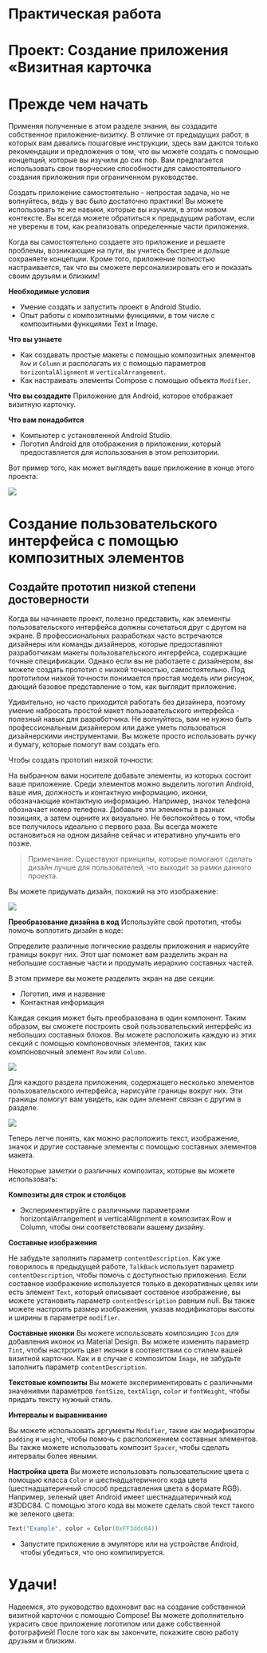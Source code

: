 # Практическая работа

# Проект: Создание приложения «Визитная карточка

# Прежде чем начать

Применяя полученные в этом разделе знания, вы создадите собственное приложение-визитку. В отличие от предыдущих работ, в которых вам давались пошаговые инструкции, здесь вам даются только рекомендации и предложения о том, что вы можете создать с помощью концепций, которые вы изучили до сих пор. Вам предлагается использовать свои творческие способности для самостоятельного создания приложения при ограниченном руководстве.

Создать приложение самостоятельно - непростая задача, но не волнуйтесь, ведь у вас было достаточно практики! Вы можете использовать те же навыки, которые вы изучили, в этом новом контексте. Вы всегда можете обратиться к предыдущим работам, если не уверены в том, как реализовать определенные части приложения.

Когда вы самостоятельно создаете это приложение и решаете проблемы, возникающие на пути, вы учитесь быстрее и дольше сохраняете концепции. Кроме того, приложение полностью настраивается, так что вы сможете персонализировать его и показать своим друзьям и близким!

**Необходимые условия**

- Умение создать и запустить проект в Android Studio.
- Опыт работы с композитными функциями, в том числе с композитными функциями Text и Image.

**Что вы узнаете**
- Как создавать простые макеты с помощью композитных элементов ```Row``` и ```Column``` и располагать их с помощью параметров ```horizontalAlignment``` и ```verticalArrangement```.
- Как настраивать элементы Compose с помощью объекта ```Modifier```.

**Что вы создадите**
Приложение для Android, которое отображает визитную карточку.

**Что вам понадобится**
- Компьютер с установленной Android Studio.
- Логотип Android для отображения в приложении, который предоставляется для использования в этом репозитории.

Вот пример того, как может выглядеть ваше приложение в конце этого проекта:

![](https://developer.android.com/static/codelabs/basic-android-kotlin-compose-business-card/img/c941a07bca72427f_856.png)


# Создание пользовательского интерфейса с помощью композитных элементов
## Создайте прототип низкой степени достоверности

Когда вы начинаете проект, полезно представить, как элементы пользовательского интерфейса должны сочетаться друг с другом на экране. В профессиональных разработках часто встречаются дизайнеры или команды дизайнеров, которые предоставляют разработчикам макеты пользовательского интерфейса, содержащие точные спецификации. Однако если вы не работаете с дизайнером, вы можете создать прототип с низкой точностью, самостоятельно. Под прототипом низкой точности понимается простая модель или рисунок, дающий базовое представление о том, как выглядит приложение.

Удивительно, но часто приходится работать без дизайнера, поэтому умение набросать простой макет пользовательского интерфейса - полезный навык для разработчика. Не волнуйтесь, вам не нужно быть профессиональным дизайнером или даже уметь пользоваться дизайнерскими инструментами. Вы можете просто использовать ручку и бумагу, которые помогут вам создать его.

Чтобы создать прототип низкой точности:

На выбранном вами носителе добавьте элементы, из которых состоит ваше приложение. Среди элементов можно выделить логотип Android, ваше имя, должность и контактную информацию, иконки, обозначающие контактную информацию. Например, значок телефона обозначает номер телефона.
Добавьте эти элементы в разных позициях, а затем оцените их визуально. Не беспокойтесь о том, чтобы все получилось идеально с первого раза. Вы всегда можете остановиться на одном дизайне сейчас и итеративно улучшить его позже.


> Примечание: Существуют принципы, которые помогают сделать дизайн лучше для пользователей, что выходит за рамки данного проекта.

Вы можете придумать дизайн, похожий на это изображение:

![](https://developer.android.com/static/codelabs/basic-android-kotlin-compose-business-card/img/33433fd75a21776_856.png)

**Преобразование дизайна в код**
Используйте свой прототип, чтобы помочь воплотить дизайн в коде:

Определите различные логические разделы приложения и нарисуйте границы вокруг них. Этот шаг поможет вам разделить экран на небольшие составные части и продумать иерархию составных частей.

В этом примере вы можете разделить экран на две секции:

- Логотип, имя и название
- Контактная информация

Каждая секция может быть преобразована в один компонент. Таким образом, вы сможете построить свой пользовательский интерфейс из небольших составных блоков. Вы можете расположить каждую из этих секций с помощью компоновочных элементов, таких как компоновочный элемент ```Row``` или ```Column```.

![](https://developer.android.com/static/codelabs/basic-android-kotlin-compose-business-card/img/86ba449b7f9a5866_856.png)

Для каждого раздела приложения, содержащего несколько элементов пользовательского интерфейса, нарисуйте границы вокруг них. Эти границы помогут вам увидеть, как один элемент связан с другим в разделе.

![](https://developer.android.com/static/codelabs/basic-android-kotlin-compose-business-card/img/699b66506190e912_856.png)


Теперь легче понять, как можно расположить текст, изображение, значок и другие составные элементы с помощью составных элементов макета.

Некоторые заметки о различных композитах, которые вы можете использовать:

**Композиты для строк и столбцов**

- Экспериментируйте с различными параметрами horizontalArrangement и verticalAlignment в композитах Row и Column, чтобы они соответствовали вашему дизайну.

**Составные изображения**

Не забудьте заполнить параметр ```contentDescription```. Как уже говорилось в предыдущей работе, ```TalkBack``` использует параметр ```contentDescription```, чтобы помочь с доступностью приложения. Если составное изображение используется только в декоративных целях или есть элемент ```Text```, который описывает составное изображение, вы можете установить параметр ```contentDescription``` равным null. Вы также можете настроить размер изображения, указав модификаторы высоты и ширины в параметре ```modifier```.


**Составные иконки**
Вы можете использовать композицию ```Icon``` для добавления иконок из Material Design. Вы можете изменить параметр ```Tint```, чтобы настроить цвет иконки в соответствии со стилем вашей визитной карточки. Как и в случае с композитом ```Image```, не забудьте заполнить параметр ```contentDescription```.


**Текстовые композиты**
Вы можете экспериментировать с различными значениями параметров ```fontSize```, ```textAlign```, ```color``` и ```fontWeight```, чтобы придать тексту нужный стиль.

**Интервалы и выравнивание**

Вы можете использовать аргументы ```Modifier```, такие как модификаторы ```padding``` и ```weight```, чтобы помочь с расположением составных элементов.
Вы также можете использовать композит ```Spacer```, чтобы сделать интервалы более явными.

**Настройка цвета**
Вы можете использовать пользовательские цвета с помощью класса ```Color``` и шестнадцатеричного кода цвета (шестнадцатеричный способ представления цвета в формате RGB). Например, зеленый цвет Android имеет шестнадцатеричный код #3DDC84. С помощью этого кода вы можете сделать свой текст такого же зеленого цвета:

```kt
Text("Example", color = Color(0xFF3ddc84))
```

- Запустите приложение в эмуляторе или на устройстве Android, чтобы убедиться, что оно компилируется.

# Удачи!
Надеемся, это руководство вдохновит вас на создание собственной визитной карточки с помощью Compose! Вы можете дополнительно украсить свое приложение логотипом или даже собственной фотографией! После того как вы закончите, покажите свою работу друзьям и близким.